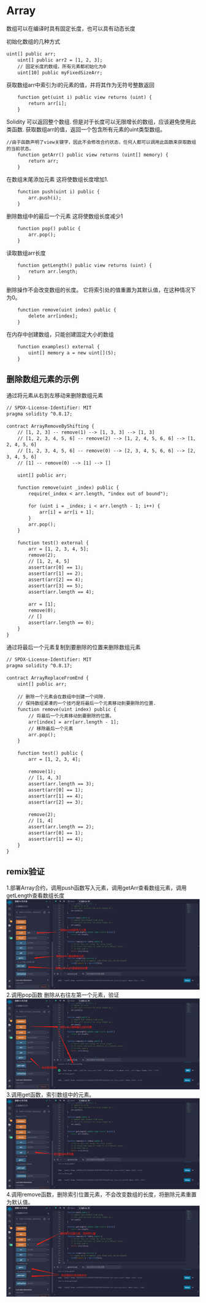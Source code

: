 # Array
数组可以在编译时具有固定长度，也可以具有动态长度

初始化数组的几种方式
```solidity
uint[] public arr;
    uint[] public arr2 = [1, 2, 3];
    // 固定长度的数组，所有元素都初始化为0
    uint[10] public myFixedSizeArr;
```
获取数组arr中索引为i的元素的值，并将其作为无符号整数返回
```solidity
    function get(uint i) public view returns (uint) {
        return arr[i];
    }
```
Solidity 可以返回整个数组.
但是对于长度可以无限增长的数组，应该避免使用此类函数.
获取数组arr的值，返回一个包含所有元素的uint类型数组。
```solidity
//由于函数声明了view关键字，因此不会修改合约状态，任何人都可以调用此函数来获取数组的当前状态。
    function getArr() public view returns (uint[] memory) {
        return arr;
    }
```

在数组末尾添加元素
这将使数组长度增加1.
```solidity
    function push(uint i) public {
        arr.push(i);
    }
```

删除数组中的最后一个元素
这将使数组长度减少1
```solidity
    function pop() public {
        arr.pop();
    }
```

读取数组arr长度
```solidity
    function getLength() public view returns (uint) {
        return arr.length;
    }
```

删除操作不会改变数组的长度。
它将索引处的值重置为其默认值，在这种情况下为0。
```solidity
    function remove(uint index) public {
        delete arr[index];
    }
```
在内存中创建数组，只能创建固定大小的数组
```solidity
    function examples() external {
        uint[] memory a = new uint[](5);
    }
```


## 删除数组元素的示例
通过将元素从右到左移动来删除数组元素

```solidity
// SPDX-License-Identifier: MIT
pragma solidity ^0.8.17;

contract ArrayRemoveByShifting {
    // [1, 2, 3] -- remove(1) --> [1, 3, 3] --> [1, 3]
    // [1, 2, 3, 4, 5, 6] -- remove(2) --> [1, 2, 4, 5, 6, 6] --> [1, 2, 4, 5, 6]
    // [1, 2, 3, 4, 5, 6] -- remove(0) --> [2, 3, 4, 5, 6, 6] --> [2, 3, 4, 5, 6]
    // [1] -- remove(0) --> [1] --> []

    uint[] public arr;

    function remove(uint _index) public {
        require(_index < arr.length, "index out of bound");

        for (uint i = _index; i < arr.length - 1; i++) {
            arr[i] = arr[i + 1];
        }
        arr.pop();
    }

    function test() external {
        arr = [1, 2, 3, 4, 5];
        remove(2);
        // [1, 2, 4, 5]
        assert(arr[0] == 1);
        assert(arr[1] == 2);
        assert(arr[2] == 4);
        assert(arr[3] == 5);
        assert(arr.length == 4);

        arr = [1];
        remove(0);
        // []
        assert(arr.length == 0);
    }
}
```
通过将最后一个元素复制到要删除的位置来删除数组元素
```solidity
// SPDX-License-Identifier: MIT
pragma solidity ^0.8.17;

contract ArrayReplaceFromEnd {
    uint[] public arr;

    // 删除一个元素会在数组中创建一个间隙.
    // 保持数组紧凑的一个技巧是将最后一个元素移动到要删除的位置.
    function remove(uint index) public {
        // 将最后一个元素移动到要删除的位置。
        arr[index] = arr[arr.length - 1];
        // 移除最后一个元素
        arr.pop();
    }

    function test() public {
        arr = [1, 2, 3, 4];

        remove(1);
        // [1, 4, 3]
        assert(arr.length == 3);
        assert(arr[0] == 1);
        assert(arr[1] == 4);
        assert(arr[2] == 3);

        remove(2);
        // [1, 4]
        assert(arr.length == 2);
        assert(arr[0] == 1);
        assert(arr[1] == 4);
    }
}
```

## remix验证
1.部署Array合约，调用push函数写入元素，调用getArr查看数组元素，调用getLength查看数组长度
![13-1.jpg](img/13-1.jpg)
2.调用pop函数 删除从右往左第一个元素，验证
![13-2.jpg](img/13-2.jpg)
3.调用get函数，索引数组中的元素。
![13-3.jpg](img/13-3.jpg)
4.调用remove函数，删除索引位置元素，不会改变数组的长度，将删除元素重置为默认值。
![13-4.jpg](img/13-4.jpg)
